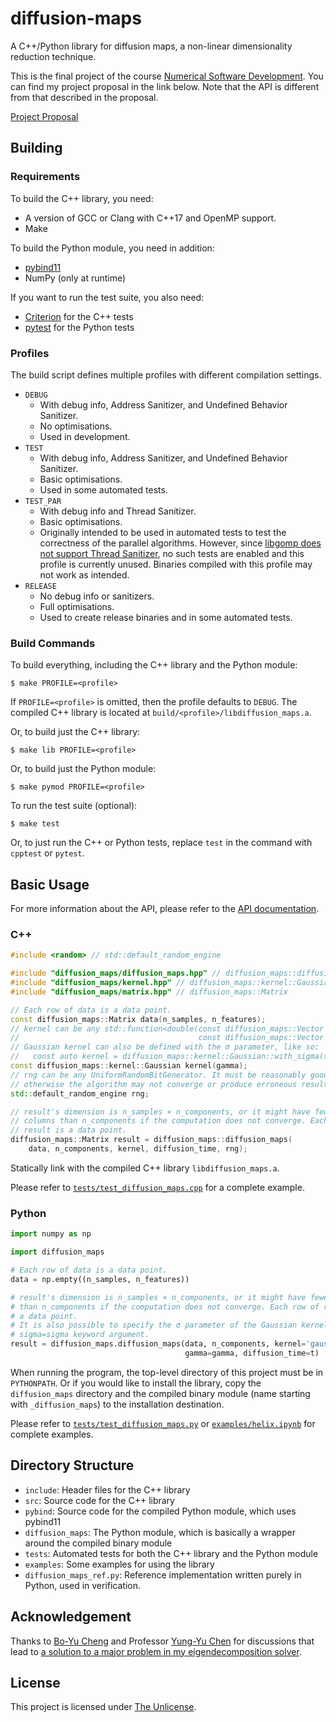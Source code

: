 # diffusion-maps

A C++/Python library for diffusion maps,
a non-linear dimensionality reduction technique.

This is the final project of the course
[Numerical Software Development](https://yyc.solvcon.net/en/latest/nsd/).
You can find my project proposal in the link below.
Note that the API is different from that described in the proposal.

[Project Proposal](https://github.com/yungyuc/nsdhw_21au/blob/master/proposal/abt8601/README.rst)

## Building

### Requirements

To build the C++ library, you need:
- A version of GCC or Clang with C++17 and OpenMP support.
- Make

To build the Python module, you need in addition:
- [pybind11](https://pybind11.readthedocs.io/en/stable/)
- NumPy (only at runtime)

If you want to run the test suite, you also need:
- [Criterion](https://criterion.readthedocs.io/en/latest/intro.html)
  for the C++ tests
- [pytest](https://docs.pytest.org/en/latest/) for the Python tests

### Profiles

The build script defines multiple profiles with different compilation settings.
- `DEBUG`
  - With debug info, Address Sanitizer, and Undefined Behavior Sanitizer.
  - No optimisations.
  - Used in development.
- `TEST`
  - With debug info, Address Sanitizer, and Undefined Behavior Sanitizer.
  - Basic optimisations.
  - Used in some automated tests.
- `TEST_PAR`
  - With debug info and Thread Sanitizer.
  - Basic optimisations.
  - Originally intended to be used in automated tests
    to test the correctness of the parallel algorithms.
    However, since
    [libgomp does not support Thread Sanitizer](https://gcc.gnu.org/bugzilla/show_bug.cgi?id=55561),
    no such tests are enabled and this profile is currently unused.
    Binaries compiled with this profile may not work as intended.
- `RELEASE`
  - No debug info or sanitizers.
  - Full optimisations.
  - Used to create release binaries and in some automated tests.

### Build Commands

To build everything, including the C++ library and the Python module:
```shell
$ make PROFILE=<profile>
```
If `PROFILE=<profile>` is omitted, then the profile defaults to `DEBUG`.
The compiled C++ library is located at `build/<profile>/libdiffusion_maps.a`.

Or, to build just the C++ library:
```shell
$ make lib PROFILE=<profile>
```

Or, to build just the Python module:
```shell
$ make pymod PROFILE=<profile>
```

To run the test suite (optional):
```shell
$ make test
```

Or, to just run the C++ or Python tests,
replace `test` in the command with `cpptest` or `pytest`.

## Basic Usage

For more information about the API,
please refer to the [API documentation](https://abt8601.github.io/diffusion-maps#api-doc).

### C++

```cpp
#include <random> // std::default_random_engine

#include "diffusion_maps/diffusion_maps.hpp" // diffusion_maps::diffusion_maps
#include "diffusion_maps/kernel.hpp" // diffusion_maps::kernel::Gaussian
#include "diffusion_maps/matrix.hpp" // diffusion_maps::Matrix

// Each row of data is a data point.
const diffusion_maps::Matrix data(n_samples, n_features);
// kernel can be any std::function<double(const diffusion_maps::Vector &,
//                                        const diffusion_maps::Vector &)>.
// Gaussian kernel can also be defined with the σ parameter, like so:
//   const auto kernel = diffusion_maps::kernel::Gaussian::with_sigma(sigma);
const diffusion_maps::kernel::Gaussian kernel(gamma);
// rng can be any UniformRandomBitGenerator. It must be reasonably good,
// otherwise the algorithm may not converge or produce erroneous results.
std::default_random_engine rng;

// result's dimension is n_samples × n_components, or it might have fewer
// columns than n_components if the computation does not converge. Each row of
// result is a data point.
diffusion_maps::Matrix result = diffusion_maps::diffusion_maps(
    data, n_components, kernel, diffusion_time, rng);
```

Statically link with the compiled C++ library `libdiffusion_maps.a`.

Please refer to [`tests/test_diffusion_maps.cpp`](tests/test_diffusion_maps.cpp)
for a complete example.

### Python

```python
import numpy as np

import diffusion_maps

# Each row of data is a data point.
data = np.empty((n_samples, n_features))

# result's dimension is n_samples × n_components, or it might have fewer columns
# than n_components if the computation does not converge. Each row of result is
# a data point.
# It is also possible to specify the σ parameter of the Gaussian kernel by the
# sigma=sigma keyword argument.
result = diffusion_maps.diffusion_maps(data, n_components, kernel='gaussian',
                                       gamma=gamma, diffusion_time=t)
```

When running the program,
the top-level directory of this project must be in `PYTHONPATH`.
Or if you would like to install the library,
copy the `diffusion_maps` directory
and the compiled binary module (name starting with `_diffusion_maps`)
to the installation destination.

Please refer to [`tests/test_diffusion_maps.py`](tests/test_diffusion_maps.py)
or [`examples/helix.ipynb`](examples/helix.ipynb) for complete examples.

## Directory Structure

- `include`: Header files for the C++ library
- `src`: Source code for the C++ library
- `pybind`: Source code for the compiled Python module, which uses pybind11
- `diffusion_maps`: The Python module,
  which is basically a wrapper around the compiled binary module
- `tests`: Automated tests for both the C++ library and the Python module
- `examples`: Some examples for using the library
- `diffusion_maps_ref.py`: Reference implementation written purely in Python,
  used in verification.

## Acknowledgement

Thanks to [Bo-Yu Cheng](https://github.com/Nemo1999)
and Professor [Yung-Yu Chen](https://yyc.solvcon.net)
for discussions that lead to
[a solution to a major problem in my eigendecomposition solver](https://github.com/abt8601/diffusion-maps/commit/4eba5dd).

## License

This project is licensed under [The Unlicense](LICENSE).
